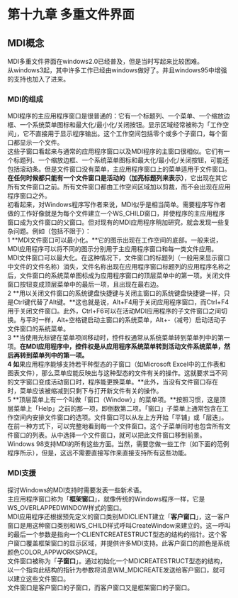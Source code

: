 # 第十九章 多重文件界面
## MDI概念
MDI多重文件界面在windows2.0已经普及，但是当时写起来比较困难。  
从windows3起，其中许多工作已经由windows做好了。并且windows95中增强的支持也加入了进来。   
### MDI的组成
MDI程序的主应用程序窗口是很普通的：它有一个标题列、一个菜单、一个缩放边框、一个系统菜单图标和最大化/最小化/关闭按钮。显示区域经常被称为「工作空间」，它不直接用于显示程序输出。这个工作空间包括零个或多个子窗口，每个窗口都显示一个文件。   
这些子窗口看起来与通常的应用程序窗口以及MDI程序的主窗口很相似。它们有一个标题列、一个缩放边框、一个系统菜单图标和最大化/最小化/关闭按钮，可能还包括滚动条。但是文件窗口没有菜单，主应用程序窗口上的菜单适用于文件窗口。   
**在任何时候都只能有一个文件窗口是活动的（加亮标题列来表示）**，它出现在其它所有文件窗口之前。所有文件窗口都由工作空间区域加以剪裁，而不会出现在应用程序窗口之外。   
初看起来，对Windows程序写作者来说，MDI似乎是相当简单。需要程序写作者做的工作好像就是为每个文件建立一个WS_CHILD窗口，并使程序的主应用程序窗口成为文件窗口的父窗口。但对现有的MDI应用程序稍加研究，就会发现一些复杂问题。例如（包括不限于）：   
1 **MDI文件窗口可以最小化。**它的图示出现在工作空间的底部。一般来说，MDI应用程序可以将不同的图示分别用于主应用程序窗口和每一类文件应用。
MDI文件窗口可以最大化。在这种情况下，文件窗口的标题列（一般用来显示窗口中文件的文件名称）消失，文件名称出现在应用程序窗口标题列的应用程序名称之后，文件窗口的系统菜单图标成为应用程序窗口的顶层菜单中的第一项。关闭文件窗口按钮变成顶层菜单中的最后一项，且出现在最右边。   
2 **用以关闭文件窗口的系统键盘快捷键与关闭主窗口的系统键盘快捷键一样，只是Ctrl键代替了Alt键。**这也就是说，Alt+F4用于关闭应用程序窗口，而Ctrl+F4用于关闭文件窗口。此外，Ctrl+F6可以在活动MDI应用程序的子文件窗口之间切换。与平时一样，Alt+空格键启动主窗口的系统菜单，Alt+-（减号）启动活动子文件窗口的系统菜单。   
3 **当使用光标键在菜单项间移动时，控件权通常从系统菜单转到菜单列中的第一项。**在MDI应用程序中，控件权是从应用程序系统菜单转到活动文件系统菜单，然后再转到菜单列中的第一项。   
4 如**果应用程序能够支持若干种型态的子窗口（如Microsoft Excel中的工作表和图表文件），那么菜单应能反映出与这种型态的文件有关的操作。这就要求当不同的文字窗口变成活动窗口时，程序能更换菜单。**此外，当没有文件窗口存在时，菜单应该被缩减到只剩下与打开新文件有关的操作。   
5 **顶层菜单上有一个叫做「窗口（Window）」的菜单项。**按照习惯，这是顶层菜单上「Help」之前的那一项，即倒数第二项。「窗口」子菜单上通常包含在工作空间内安排文件窗口的选项。文件窗口可以从左上方开始「平铺」或「层迭」。在前一种方式下，可以完整地看到每一个文件窗口。这个子菜单同时也包含所有文件窗口的列表。从中选择一个文件窗口，就可以把此文件窗口移到前景。   
Windows 98支持MDI的所有这些方面。当然，需要您做一些工作（如下面的范例程序所示），但是，这远不需要直接写作来直接支持所有这些功能。
### MDI支援
探讨Windows的MDI支持时需要发表一些新术语。   
主应用程序窗口称为「**框架窗口**」，就像传统的Windows程序一样，它是WS_OVERLAPPEDWINDOW样式的窗口。    
MDI应用程序还根据预先定义的窗口类别MDICLIENT建立「**客户窗口**」，这一客户窗口是用这种窗口类别和WS_CHILD样式呼叫CreateWindow来建立的。这一呼叫的最后一个参数是指向一个CLIENTCREATESTRUCT型态的结构的指针。这个客户窗口覆盖框架窗口的显示区域，并提供许多MDI支持。此客户窗口的颜色是系统颜色COLOR_APPWORKSPACE。   
文件窗口被称为「**子窗口**」。通过初始化一个MDICREATESTRUCT型态的结构，以一个指向此结构的指针为参数将消息WM_MDICREATE发送给客户窗口，就可以建立这些文件窗口。   
文件窗口是客户窗口的子窗口，而客户窗口又是框架窗口的子窗口。   
